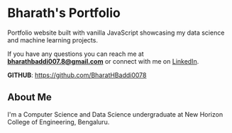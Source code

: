 # Bharath's Portfolio #
Portfolio website built with vanilla JavaScript showcasing my data science and machine learning projects.

If you have any questions you can reach me at **bharathbaddi007.8@gmail.com** or connect with me on [LinkedIn](https://www.linkedin.com/in/bharath-b-966430293).

**GITHUB**: https://github.com/BharatHBaddi0078

## About Me ##
I'm a Computer Science and Data Science undergraduate at New Horizon College of Engineering, Bengaluru. 

